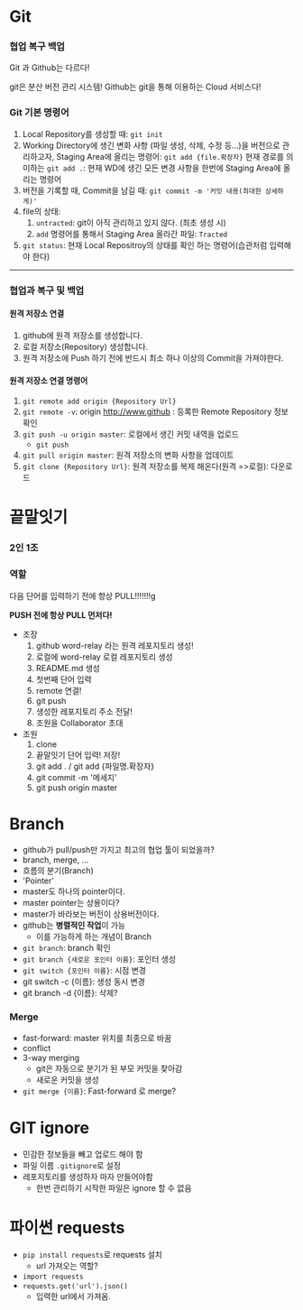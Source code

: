 # Git

### 협업 복구 백업

Git 과 Github는 다르다!

git은 분산 버전 관리 시스템! Github는 git을 통해 이용하는 Cloud 서비스다!



### Git 기본 명령어

1. Local Repository를 생성할 때: `git init`
2. Working Directory에 생긴 변화 사항 (파일 생성, 삭제, 수정 등...)을 버전으로 관리하고자, Staging Area에 올리는 명령어: `git add {file.확장자}` 현재 경로를 의미하는 `git add .`: 현재 WD에 생긴 모든 변경 사항을 한번에 Staging Area에 올리는 명령어
3. 버전을 기록할 때, Commit을 남길 때: `git commit -m '커밋 내용(최대한 상세하게)'`
4. file의 상태:
   1. `untracted`: git이 아직 관리하고 있지 않다. (최초 생성 시)
   2. `add` 명령어를 통해서 Staging Area 올라간 파일: `Tracted`
5. `git status`: 현재 Local Repositroy의 상태를 확인 하는 명령어(습관처럼 입력해야 한다)

---

### 협업과 복구 및 백업

#### 원격 저장소 연결

1. github에 원격 저장소를 생성합니다.
2. 로컬 저장소(Repository) 생성합니다.
3. 원격 저장소에 Push 하기 전에 반드시 최소 하나 이상의 Commit을 가져야한다.

#### 원격 저장소 연결 명령어

1. `git remote add origin {Repository Url}`
2. `git remote -v`: origin http://www.github : 등록한 Remote Repository 정보 확인
3. `git push -u origin master`: 로컬에서 생긴 커밋 내역을 업로드
   - `git push`
4. `git pull origin master`: 원격 저장소의 변화 사항을 업데이트
5. `git clone {Repository Url}`: 원격 저장소를 복제 해온다(원격 =>로컬): 다운로드





# 끝말잇기

### 2인 1조

### 역할

다음 단어를 입력하기 전에 항상 PULL!!!!!!!g

**PUSH 전에 항상 PULL 먼저다!**

- 조장
  1. github word-relay 라는 원격 레포지토리 생성!
  2. 로컬에 word-relay 로컬 레포지토리 생성
  3. README.md 생성
  4. 첫번째 단어 입력
  5. remote 연결!
  6. git push
  7. 생성한 레포지토리 주소 전달!
  8. 조원을 Collaborator 초대
- 조원
  1. clone 
  2. 끝말잇기 단어 입력! 저장!
  3. git add . / git add {파일명.확장자}
  4. git commit -m '메세지'
  5. git push origin master





# Branch

- github가 pull/push만 가지고 최고의 협업 툴이 되었을까?
- branch, merge, ...
- 흐름의 분기(Branch)
- 'Pointer'
- master도 하나의 pointer이다.
- master pointer는 상용이다?
- master가 바라보는 버전이 상용버전이다.
- github는 **병렬적인 작업**이 가능
  - 이를 가능하게 하는 개념이 Branch
- `git branch`: branch 확인
- `git branch {새로운 포인터 이름}`: 포인터 생성
- `git switch {포인터 이름}`: 시점 변경
- git switch -c {이름}: 생성 동시 변경
- git branch -d {이름}: 삭제?

### Merge

- fast-forward: master 위치를 최종으로 바꿈
- conflict
- 3-way merging
  - git은 자동으로 분기가 된 부모 커밋을 찾아감
  - 새로운 커밋을 생성
- `git merge {이름}`: Fast-forward 로 merge?



# GIT ignore

- 민감한 정보들을 빼고 업로드 해야 함
- 파일 이름 `.gitignore`로 설정
- 레포지토리를 생성하자 마자 만들어야함
  - 한번 관리하기 시작한 파일은 ignore 할 수 없음


# 파이썬 requests
- `pip install requests`로 requests 설치
  - url 가져오는 역할?
- `import requests`
- `requests.get('url').json()`
  - 입력한 url에서 가져옴.